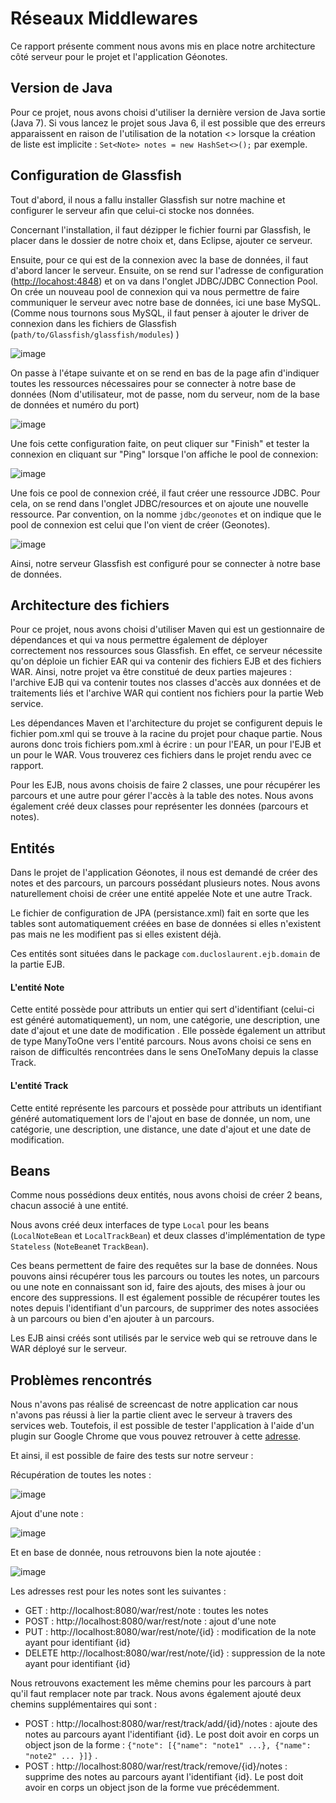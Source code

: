 # Réseaux Middlewares

Ce rapport présente comment nous avons mis en place notre architecture côté serveur pour le projet et l'application Géonotes.

## Version de Java
Pour ce projet, nous avons choisi d'utiliser la dernière version de Java sortie (Java 7). Si vous lancez le projet sous Java 6, il est possible que des erreurs apparaissent en raison de l'utilisation de la notation <> lorsque la création de liste est implicite : `Set<Note> notes = new HashSet<>();` par exemple. 

## Configuration de Glassfish
Tout d'abord, il nous a fallu installer Glassfish sur notre machine et configurer le serveur afin que celui-ci stocke nos données. 

Concernant l'installation, il faut dézipper le fichier fourni par Glassfish, le placer dans le dossier de notre choix et, dans Eclipse, ajouter ce serveur. 

Ensuite, pour ce qui est de la connexion avec la base de données, il faut d'abord lancer le serveur. Ensuite, on se rend sur l'adresse de configuration ([http://locahost:4848](http://locahost:4848)) et on va dans l'onglet JDBC/JDBC Connection Pool. On crée un nouveau pool de connexion qui va nous permettre de faire communiquer le serveur avec notre base de données, ici une base MySQL. (Comme nous tournons sous MySQL, il faut penser à ajouter le driver de connexion dans les fichiers de Glassfish (`path/to/Glassfish/glassfish/modules`) )

![image](images/new_pool_connection.png)

On passe à l'étape suivante et on se rend en bas de la page afin d'indiquer toutes les ressources nécessaires pour se connecter à notre base de données (Nom d'utilisateur, mot de passe, nom du serveur, nom de la base de données et numéro du port)

![image](images/new_pool_connection_2.png)

Une fois cette configuration faite, on peut cliquer sur "Finish" et tester la connexion en cliquant sur "Ping" lorsque l'on affiche le pool de connexion: 

![image](images/test_pool_connection.png)

Une fois ce pool de connexion créé, il faut créer une ressource JDBC. Pour cela, on se rend dans l'onglet JDBC/resources et on ajoute une nouvelle ressource. Par convention, on la nomme `jdbc/geonotes` et on indique que le pool de connexion est celui que l'on vient de créer (Geonotes).

![image](images/new_resources.png)

Ainsi, notre serveur Glassfish est configuré pour se connecter à notre base de données. 

## Architecture des fichiers 

Pour ce projet, nous avons choisi d'utiliser Maven qui est un gestionnaire de dépendances et qui va nous permettre également de déployer correctement nos ressources sous Glassfish. En effet, ce serveur nécessite qu'on déploie un fichier EAR qui va contenir des fichiers EJB et des fichiers WAR. Ainsi, notre projet va être constitué de deux parties majeures : l'archive EJB qui va contenir toutes nos classes d'accès aux données et de traitements liés et l'archive WAR qui contient nos fichiers pour la partie Web service. 

Les dépendances Maven et l'architecture du projet se configurent depuis le fichier pom.xml qui se trouve à la racine du projet pour chaque partie. Nous aurons donc trois fichiers pom.xml à écrire : un pour l'EAR, un pour l'EJB et un pour le WAR. Vous trouverez ces fichiers dans le projet rendu avec ce rapport. 

Pour les EJB, nous avons choisis de faire 2 classes, une pour récupérer les parcours et une autre pour gérer l'accès à la table des notes. Nous avons également créé deux classes pour représenter les données (parcours et notes). 

## Entités

Dans le projet de l'application Géonotes, il nous est demandé de créer des notes et des parcours, un parcours possédant plusieurs notes. Nous avons naturellement choisi de créer une entité appelée Note et une autre Track. 

Le fichier de configuration de JPA (persistance.xml) fait en sorte que les tables sont automatiquement créées en base de données si elles n'existent pas mais ne les modifient pas si elles existent déjà.

Ces entités sont situées dans le package `com.ducloslaurent.ejb.domain` de la partie EJB. 

#### L'entité Note
Cette entité possède pour attributs un entier qui sert d'identifiant (celui-ci est généré automatiquement), un nom, une catégorie, une description, une date d'ajout et une date de modification . Elle possède également un attribut de type ManyToOne vers l'entité parcours. Nous avons choisi ce sens en raison de difficultés rencontrées dans le sens OneToMany depuis la classe Track. 

#### L'entité Track
Cette entité représente les parcours et possède pour attributs un identifiant généré automatiquement lors de l'ajout en base de donnée, un nom, une catégorie, une description, une distance, une date d'ajout et une date de modification. 

## Beans
Comme nous possédions deux entités, nous avons choisi de créer 2 beans, chacun associé à une entité. 

Nous avons créé deux interfaces de type `Local` pour les beans (`LocalNoteBean` et `LocalTrackBean`) et deux classes d'implémentation de type `Stateless` (`NoteBean`et `TrackBean`). 

Ces beans permettent de faire des requêtes sur la base de données. Nous pouvons ainsi récupérer tous les parcours ou toutes les notes, un parcours ou une note en connaissant son id, faire des ajouts, des mises à jour ou encore des suppressions. Il est également possible de récupérer toutes les notes depuis l'identifiant d'un parcours, de supprimer des notes associées à un parcours ou bien d'en ajouter à un parcours. 

Les EJB ainsi créés sont utilisés par le service web qui se retrouve dans le WAR déployé sur le serveur. 

## Problèmes rencontrés
Nous n'avons pas réalisé de screencast de notre application car nous n'avons pas réussi à lier la partie client avec le serveur à travers des services web. Toutefois, il est possible de tester l'application à l'aide d'un plugin sur Google Chrome que vous pouvez retrouver à cette [adresse](https://chrome.google.com/webstore/detail/simple-rest-client/fhjcajmcbmldlhcimfajhfbgofnpcjmb?hl=fr). 

Et ainsi, il est possible de faire des tests sur notre serveur : 

Récupération de toutes les notes :

![image](images/test-rest.png)

Ajout d'une note : 

![image](images/post-en-rest.png)

Et en base de donnée, nous retrouvons bien la note ajoutée : 

![image](images/update-bdd.png)

Les adresses rest pour les notes sont les suivantes : 

- GET : http://localhost:8080/war/rest/note : toutes les notes
- POST : http://localhost:8080/war/rest/note : ajout d'une note 
- PUT : http://localhost:8080/war/rest/note/{id} : modification de la note ayant pour identifiant {id}
- DELETE http://localhost:8080/war/rest/note/{id} : suppression de la note ayant pour identifiant {id}

Nous retrouvons exactement les même chemins pour les parcours à part qu'il faut remplacer note par track. Nous avons également ajouté deux chemins supplémentaires qui sont : 

- POST : http://localhost:8080/war/rest/track/add/{id}/notes : ajoute des notes au parcours ayant l'identifiant {id}. Le post doit avoir en corps un object json de la forme : `{"note": [{"name": "note1" ...}, {"name": "note2" ... }]}` .
-  POST : http://localhost:8080/war/rest/track/remove/{id}/notes : supprime des notes au parcours ayant l'identifiant {id}. Le post doit avoir en corps un object json de la forme vue précédemment.